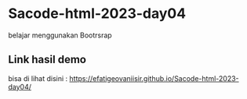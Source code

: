 # Sacode-html-2023-day04
belajar menggunakan Bootrsrap 

## Link hasil demo 
 bisa di lihat disini : https://efatigeovaniisir.github.io/Sacode-html-2023-day04/
